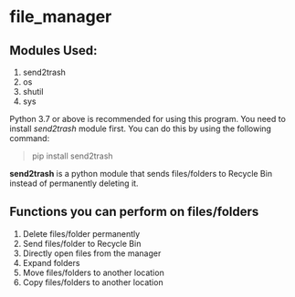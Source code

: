 # file_manager


## Modules Used:

1. send2trash
2. os
3. shutil
4. sys

Python 3.7 or above is recommended for using this program.
You need to install *send2trash* module first. You can do this by using the following command:

> pip install send2trash

**send2trash** is a python module that sends files/folders to Recycle Bin instead of permanently deleting it.

## Functions you can perform on files/folders

 1. Delete files/folder permanently
 2. Send files/folder to Recycle Bin
 3. Directly open files from the manager
 4. Expand folders
 5. Move files/folders to another location
 6. Copy files/folders to another location
 
